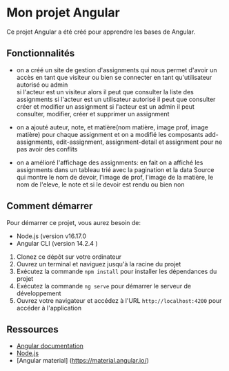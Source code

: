 # Mon projet Angular

Ce projet Angular a été créé pour apprendre les bases de Angular.

## Fonctionnalités

- on a créé un site de gestion d'assignments qui nous permet d'avoir un accès en tant que 
visiteur ou bien se connecter en tant qu'utilisateur autorisé ou admin  
si l'acteur est un visiteur alors il peut que consulter la liste des assignments 
si l'acteur est un utilisateur autorisé il peut que consulter créer et modifier un assignment 
si l'acteur est un admin il peut  consulter, modifier, créer et supprimer un assignment 

- on a ajouté  auteur, note, et matière(nom matière, image prof, image matière) pour chaque assignment 
et on a modifié les composants add-assignments, edit-assignment, assignment-detail et assignment pour ne pas avoir des conflits 

- on a amélioré l'affichage des assignments:
en fait on a affiché les assignments dans un tableau trié avec la pagination et la data Source qui montre 
le nom de devoir, l'image de prof, l'image de la matière, le nom de l'eleve, le note et si  le devoir est rendu ou bien non

## Comment démarrer

Pour démarrer ce projet, vous aurez besoin de:

- Node.js (version v16.17.0
- Angular CLI (version 14.2.4 )

1. Clonez ce dépôt sur votre ordinateur
2. Ouvrez un terminal et naviguez jusqu'à la racine du projet
3. Exécutez la commande `npm install` pour installer les dépendances du projet
4. Exécutez la commande `ng serve` pour démarrer le serveur de développement
5. Ouvrez votre navigateur et accédez à l'URL `http://localhost:4200` pour accéder à l'application


## Ressources

- [Angular documentation](https://angular.io/docs)
- [Node.js](https://nodejs.org/en/)
- [Angular material] (https://material.angular.io/)